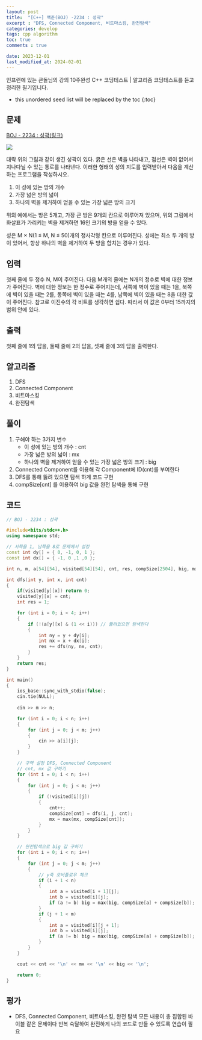```yaml
---
layout: post
title:  "[C++] 백준(BOJ) -2234 : 성곽"
excerpt : "DFS, Connected Component, 비트마스킹, 완전탐색"
categories: develop
tags: cpp algorithm
toc: true
comments : true

date: 2023-12-01
last_modified_at: 2024-02-01
---
```

> <span style="font-size: 80%">
인프런에 있는 큰돌님의 강의 10주완성 C++ 코딩테스트 | 알고리즘 코딩테스트를 듣고 정리한 필기입니다.</span>

<!--more-->

* this unordered seed list will be replaced by the toc
{:toc}

## 문제 

[BOJ - 2234 : 성곽(링크)](https://www.acmicpc.net/problem/2234)

![](https://www.acmicpc.net/JudgeOnline/upload/201008/cas.PNG)  

대략 위의 그림과 같이 생긴 성곽이 있다. 굵은 선은 벽을 나타내고, 점선은 벽이 없어서 지나다닐 수 있는 통로를 나타낸다. 이러한 형태의 성의 지도를 입력받아서 다음을 계산하는 프로그램을 작성하시오.

1. 이 성에 있는 방의 개수
2. 가장 넓은 방의 넓이
3. 하나의 벽을 제거하여 얻을 수 있는 가장 넓은 방의 크기  

위의 예에서는 방은 5개고, 가장 큰 방은 9개의 칸으로 이루어져 있으며, 위의 그림에서 화살표가 가리키는 벽을 제거하면 16인 크기의 방을 얻을 수 있다.

성은 M × N(1 ≤ M, N ≤ 50)개의 정사각형 칸으로 이루어진다. 성에는 최소 두 개의 방이 있어서, 항상 하나의 벽을 제거하여 두 방을 합치는 경우가 있다.

## 입력
첫째 줄에 두 정수 N, M이 주어진다. 다음 M개의 줄에는 N개의 정수로 벽에 대한 정보가 주어진다. 벽에 대한 정보는 한 정수로 주어지는데, 서쪽에 벽이 있을 때는 1을, 북쪽에 벽이 있을 때는 2를, 동쪽에 벽이 있을 때는 4를, 남쪽에 벽이 있을 때는 8을 더한 값이 주어진다. 참고로 이진수의 각 비트를 생각하면 쉽다. 따라서 이 값은 0부터 15까지의 범위 안에 있다.

## 출력
첫째 줄에 1의 답을, 둘째 줄에 2의 답을, 셋째 줄에 3의 답을 출력한다.

## 알고리즘
  1. DFS
  2. Connected Component
  3. 비트마스킹
  4. 완전탐색

## 풀이
  1. 구해야 하는 3가지 변수
      - 이 성에 있는 방의 개수 : cnt
      - 가장 넓은 방의 넓이 : mx
      - 하나의 벽을 제거하여 얻을 수 있는 가장 넓은 방의 크기 : big
  2. Connected Component를 이용해 각 Component에 ID(cnt)를 부여한다
  3. DFS를 통해 뚫려 있으면 탐색 하게 코드 구현
  4. compSize[cnt] 를 이용하여 big 값을 완전 탐색을 통해 구현


## 코드  
```cpp
// BOJ - 2234 : 성곽

#include<bits/stdc++.h>
using namespace std;

// 서쪽을 1, 남쪽을 8로 문제에서 설정
const int dy[] = { 0, -1, 0, 1 };
const int dx[] = { -1, 0 ,1 ,0 };

int n, m, a[54][54], visited[54][54], cnt, res, compSize[2504], big, mx;

int dfs(int y, int x, int cnt)
{
	if(visited[y][x]) return 0;
	visited[y][x] = cnt;
	int res = 1;

	for (int i = 0; i < 4; i++)
	{
		if (!(a[y][x] & (1 << i))) // 뚫려있으면 탐색한다
		{
			int ny = y + dy[i];
			int nx = x + dx[i];
			res += dfs(ny, nx, cnt);
		}
	}
	return res;
}

int main()
{
	ios_base::sync_with_stdio(false);
	cin.tie(NULL);
	
	cin >> m >> n;

	for (int i = 0; i < n; i++)
	{
		for (int j = 0; j < m; j++)
		{
			cin >> a[i][j];
		}
	}

	// 구역 설정 DFS, Connected Component
	// cnt, mx 값 구하기
	for (int i = 0; i < n; i++)
	{
		for (int j = 0; j < m; j++)
		{
			if (!visited[i][j])
			{
				cnt++;
				compSize[cnt] = dfs(i, j, cnt);
				mx = max(mx, compSize[cnt]);
			}
		}
	}

	// 완전탐색으로 big 값 구하기
	for (int i = 0; i < n; i++)
	{
		for (int j = 0; j < m; j++)
		{
			// y축 오버플로우 체크
			if (i + 1 < n)
			{
				int a = visited[i + 1][j];
				int b = visited[i][j];
				if (a != b) big = max(big, compSize[a] + compSize[b]); // 다른 영역 일 때 벽 부수기고 big 값 비교 후 갱신
			}
			if (j + 1 < m)
			{
				int a = visited[i][j + 1];
				int b = visited[i][j];
				if (a != b) big = max(big, compSize[a] + compSize[b]);
			}
		}
	}

	cout << cnt << '\n' << mx << '\n' << big << '\n';

	return 0;
}
```

## 평가  
* DFS, Connected Component, 비트마스킹, 완전 탐색 모든 내용이 총 집합된 바이블 같은 문제이다 반복 숙달하여 완전하게 나의 코드로 만들 수 있도록 연습이 필요
